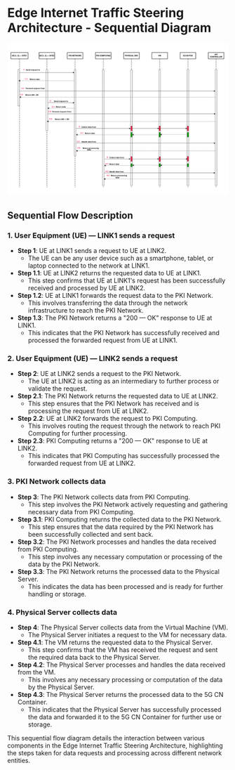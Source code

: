 # Edge Internet Traffic Steering Architecture -  Sequential Diagram

![Diagram](EITS-Architecture-Sequential-Diagram.png)


## Sequential Flow Description

### 1. User Equipment (UE) — LINK1 sends a request
- **Step 1**: UE at LINK1 sends a request to UE at LINK2.
  - The UE can be any user device such as a smartphone, tablet, or laptop connected to the network at LINK1.
- **Step 1.1**: UE at LINK2 returns the requested data to UE at LINK1.
  - This step confirms that UE at LINK1's request has been successfully received and processed by UE at LINK2.
- **Step 1.2**: UE at LINK1 forwards the request data to the PKI Network.
  - This involves transferring the data through the network infrastructure to reach the PKI Network.
- **Step 1.3**: The PKI Network returns a "200 — OK" response to UE at LINK1.
  - This indicates that the PKI Network has successfully received and processed the forwarded request from UE at LINK1.

### 2. User Equipment (UE) — LINK2 sends a request
- **Step 2**: UE at LINK2 sends a request to the PKI Network.
  - The UE at LINK2 is acting as an intermediary to further process or validate the request.
- **Step 2.1**: The PKI Network returns the requested data to UE at LINK2.
  - This step ensures that the PKI Network has received and is processing the request from UE at LINK2.
- **Step 2.2**: UE at LINK2 forwards the request to PKI Computing.
  - This involves routing the request through the network to reach PKI Computing for further processing.
- **Step 2.3**: PKI Computing returns a "200 — OK" response to UE at LINK2.
  - This indicates that PKI Computing has successfully processed the forwarded request from UE at LINK2.

### 3. PKI Network collects data
- **Step 3**: The PKI Network collects data from PKI Computing.
  - This step involves the PKI Network actively requesting and gathering necessary data from PKI Computing.
- **Step 3.1**: PKI Computing returns the collected data to the PKI Network.
  - This step ensures that the data required by the PKI Network has been successfully collected and sent back.
- **Step 3.2**: The PKI Network processes and handles the data received from PKI Computing.
  - This step involves any necessary computation or processing of the data by the PKI Network.
- **Step 3.3**: The PKI Network returns the processed data to the Physical Server.
  - This indicates the data has been processed and is ready for further handling or storage.

### 4. Physical Server collects data
- **Step 4**: The Physical Server collects data from the Virtual Machine (VM).
  - The Physical Server initiates a request to the VM for necessary data.
- **Step 4.1**: The VM returns the requested data to the Physical Server.
  - This step confirms that the VM has received the request and sent the required data back to the Physical Server.
- **Step 4.2**: The Physical Server processes and handles the data received from the VM.
  - This involves any necessary processing or computation of the data by the Physical Server.
- **Step 4.3**: The Physical Server returns the processed data to the 5G CN Container.
  - This indicates that the Physical Server has successfully processed the data and forwarded it to the 5G CN Container for further use or storage.

This sequential flow diagram details the interaction between various components in the Edge Internet Traffic Steering Architecture, highlighting the steps taken for data requests and processing across different network entities.
